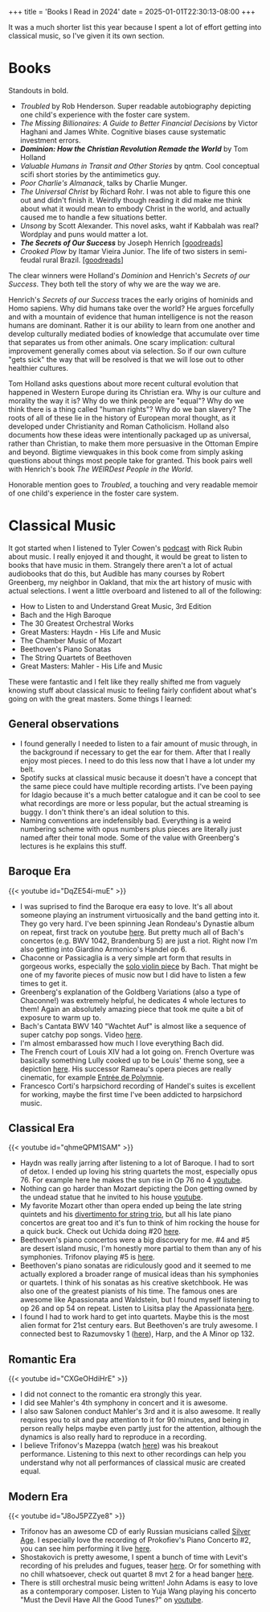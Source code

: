 +++
title = 'Books I Read in 2024'
date = 2025-01-01T22:30:13-08:00
+++


It was a much shorter list this year because I spent a lot of effort getting into classical music, so I've given it its own section.

# Books

Standouts in bold.

- _Troubled_ by Rob Henderson. Super readable autobiography depicting one child's experience with the foster care system.
- _The Missing Billionaires: A Guide to Better Financial Decisions_ by Victor Haghani and James White. Cognitive biases cause systematic investment errors.
- **_Dominion: How the Christian Revolution Remade the World_** by Tom Holland
- _Valuable Humans in Transit and Other Stories_ by qntm. Cool conceptual scifi short stories by the antimimetics guy. 
- _Poor Charlie's Almanack_, talks by Charlie Munger.
- _The Universal Christ_ by Richard Rohr. I was not able to figure this one out and didn't finish it. Weirdly though reading it did make me think about what it would mean to embody Christ in the world, and actually caused me to handle a few situations better.
- _Unsong_ by Scott Alexander. This novel asks, waht if Kabbalah was real? Wordplay and puns would matter a lot.
- **_The Secrets of Our Success_** by Joseph Henrich [[goodreads](https://www.goodreads.com/book/show/25761655-the-secret-of-our-success?ref=nav_sb_ss_1_14)]
- _Crooked Plow_ by Itamar Vieira Junior. The life of two sisters in semi-feudal rural Brazil. [[goodreads](https://www.goodreads.com/book/show/120855172-crooked-plow)]

The clear winners were Holland's _Dominion_ and Henrich's _Secrets of our Success_.
They both tell the story of why we are the way we are.

Henrich's _Secrets of our Success_ traces the early origins of hominids and Homo sapiens.
Why did humans take over the world? He argues forcefully and with a mountain of evidence that human intelligence is not the reason humans are dominant. Rather it is our ability to learn from one another and develop culturally mediated bodies of knowledge that accumulate over time that separates us from other animals. One scary implication: cultural improvement generally comes about via selection. So if our own culture "gets sick" the way that will be resolved is that we will lose out to other healthier cultures.

Tom Holland asks questions about more recent cultural evolution that happened in Western Europe during its Christian era.
Why is our culture and morality the way it is?
Why do we think people are "equal"? Why do we think there is a thing called "human rights"? Why do we ban slavery?
The roots of all of these lie in the history of European moral thought, as it developed under Christianity and Roman Catholicism.
Holland also documents how these ideas were intentionally packaged up as universal, rather than Christian, to make them more persuasive in the Ottoman Empire and beyond.
Bigtime viewquakes in this book come from simply asking questions about things most people take for granted. This book pairs well with Henrich's book _The WEIRDest People in the World_.

Honorable mention goes to _Troubled_, a touching and very readable memoir of one child's experience in the foster care system.

# Classical Music

It got started when I listened to Tyler Cowen's [podcast](https://marginalrevolution.com/marginalrevolution/2023/10/music-podcast-of-me-djing-for-rick-rubin.html) with Rick Rubin about music. I really enjoyed it and thought, it would be great to listen to books that have music in them. Strangely there aren't a lot of actual audiobooks that do this, but Audible has many courses by Robert Greenberg, my neighbor in Oakland, that mix the art history of music with actual selections. I went a little overboard and listened to all of the following:

* How to Listen to and Understand Great Music, 3rd Edition
* Bach and the High Baroque
* The 30 Greatest Orchestral Works
* Great Masters: Haydn - His Life and Music
* The Chamber Music of Mozart
* Beethoven's Piano Sonatas
* The String Quartets of Beethoven
* Great Masters: Mahler - His Life and Music

These were fantastic and I felt like they really shifted me from vaguely knowing stuff about classical music to feeling fairly confident about what's going on with the great masters. Some things I learned:

## General observations
* I found generally I needed to listen to a fair amount of music through, in the background if necessary to get the ear for them. After that I really enjoy most pieces. I need to do this less now that I have a lot under my belt.
* Spotify sucks at classical music because it doesn't have a concept that the same piece could have multiple recording artists. I've been paying for Idagio because it's a much better catalogue and it can be cool to see what recordings are more or less popular, but the actual streaming is buggy. I don't think there's an ideal solution to this.
* Naming conventions are indefensibly bad. Everything is a weird numbering scheme with opus numbers plus pieces are literally just named after their tonal mode. Some of the value with Greenberg's lectures is he explains this stuff.

## Baroque Era
{{< youtube id="DqZE54i-muE" >}}

* I was suprised to find the Baroque era easy to love. It's all about someone playing an instrument virtuosically and the band getting into it. They go very hard. I've been spinning Jean Rondeau's Dynastie album on repeat, first track on youtube [here](https://www.youtube.com/watch?v=XcsfDxojdV8). But pretty much all of Bach's concertos (e.g. BWV 1042, Brandenburg 5) are just a riot. Right now I'm also getting into Giardino Armonico's Handel op 6.
* Chaconne or Passicaglia is a very simple art form that results in gorgeous works, especially the [solo violin piece](https://www.youtube.com/watch?v=vhOaS_Cy8_8) by Bach. That might be one of my favorite pieces of music now but I did have to listen a few times to get it.
* Greenberg's explanation of the Goldberg Variations (also a type of Chaconne!) was extremely helpful, he dedicates 4 whole lectures to them! Again an absolutely amazing piece that took me quite a bit of exposure to warm up to.
* Bach's Cantata BWV 140 "Wachtet Auf" is almost like a sequence of super catchy pop songs. Video [here](https://www.youtube.com/watch?v=DqZE54i-muE).
* I'm almost embarassed how much I love everything Bach did.
* The French court of Louis XIV had a lot going on. French Overture was basically something Lully cooked up to be Louis' theme song, see a depiction [here](https://youtu.be/PdeqbpfXaK8?si=2egjmVAF8eMTI8iD&t=168). His successor Rameau's opera pieces are really cinematic, for example [Entrée de Polymnie](https://www.youtube.com/watch?v=2V8O8W30sH4).
* Francesco Corti's harpsichord recording of Handel's suites is excellent for working, maybe the first time I've been addicted to harpsichord music.

## Classical Era
{{< youtube id="qhmeQPM1SAM" >}}

* Haydn was really jarring after listening to a lot of Baroque. I had to sort of detox. I ended up loving his string quartets the most, especially opus 76. For example here he makes the sun rise in Op 76 no 4 [youtube](https://www.youtube.com/watch?v=vcrKzQ1_2R4&t=1115s).
* Nothing can go harder than Mozart depicting the Don getting owned by the undead statue that he invited to his house [youtube](https://www.youtube.com/watch?v=Ioc9shJa_lI).
* My favorite Mozart other than opera ended up being the late string quintets and his [divertimento for string trio](https://www.youtube.com/watch?v=E8c83bpOVXo), but all his late piano concertos are great too and it's fun to think of him rocking the house for a quick buck. Check out Uchida doing #20 [here](https://www.youtube.com/watch?v=yM8CFR01KwQ).
* Beethoven's piano concertos were a big discovery for me. #4 and #5 are desert island music, I'm honestly more partial to them than any of his symphonies. Trifonov playing #5 is [here](https://www.youtube.com/watch?v=qhmeQPM1SAM).
* Beethoven's piano sonatas are ridiculously good and it seemed to me actually explored a broader range of musical ideas than his symphonies or quartets. I think of his sonatas as his creative sketchbook. He was also one of the greatest pianists of his time. The famous ones are awesome like Apassionata and Waldstein, but I found myself listening to op 26 and op 54 on repeat. Listen to Lisitsa play the Apassionata [here](https://www.youtube.com/watch?v=E5JObP74jcw).
* I found I had to work hard to get into quartets. Maybe this is the most alien format for 21st century ears. But Beethoven's are truly awesome. I connected best to Razumovsky 1 ([here](https://www.youtube.com/watch?v=aG89Fdc1jk0)), Harp, and the A Minor op 132.


## Romantic Era
{{< youtube id="CXGeOHdiHrE" >}}
* I did not connect to the romantic era strongly this year.
* I did see Mahler's 4th symphony in concert and it is awesome.
* I also saw Salonen conduct Mahler's 3rd and it is also awesome. It really requires you to sit and pay attention to it for 90 minutes, and being in person really helps maybe even partly just for the attention, although the dynamics is also really hard to reproduce in a recording.
* I believe Trifonov's Mazeppa (watch [here](https://www.youtube.com/watch?v=CXGeOHdiHrE)) was his breakout performance. Listening to this next to other recordings can help you understand why not all performances of classical music are created equal.

## Modern Era
{{< youtube id="J8oJ5PZZye8" >}}

* Trifonov has an awesome CD of early Russian musicians called [Silver Age](https://www.deutschegrammophon.com/en/catalogue/products/silver-age-daniil-trifonov-11230). I especially love the recording of Prokofiev's Piano Concerto #2, you can see him performing it live [here](https://www.youtube.com/watch?v=J8oJ5PZZye8).
* Shostakovich is pretty awesome, I spent a bunch of time with Levit's recording of his preludes and fugues, teaser [here](https://www.youtube.com/watch?v=IDXka1oTDLA). Or for something with no chill whatsoever, check out quartet 8 mvt 2 for a head banger [here](https://www.youtube.com/watch?v=Vv3ghWE2txg).
* There is still orchestral music being written! John Adams is easy to love as a contemporary composer. Listen to Yuja Wang playing his concerto "Must the Devil Have All the Good Tunes?" on [youtube](https://www.youtube.com/watch?v=y3M1z3ITIf4).